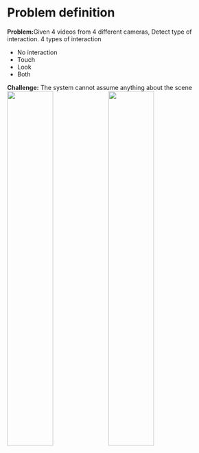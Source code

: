 # Problem definition
<b>Problem:</b>Given 4 videos from 4 different cameras, Detect type of interaction.
4 types of interaction
- No interaction
- Touch
- Look
- Both

<b>Challenge:</b> The system cannot assume anything about the scene
<img src="https://preview.ibb.co/bEQ93o/Screen_Shot_2018_07_24_at_11_25_30.png%20https://preview.ibb.co/i3sgio/Screen_Shot_2018_07_24_at_11_34_39.png" width="46%;">
<img src="https://preview.ibb.co/i3sgio/Screen_Shot_2018_07_24_at_11_34_39.png" width="46%;">
